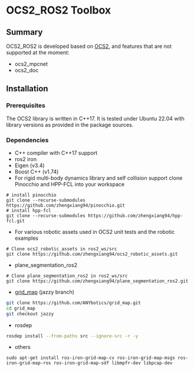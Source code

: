 # OCS2_ROS2 Toolbox

## Summary
OCS2_ROS2 is developed based on [OCS2](https://github.com/leggedrobotics/ocs2), and features that are not supported at the moment:

* ocs2_mpcnet
* ocs2_doc

## Installation
### Prerequisites
The OCS2 library is written in C++17. It is tested under Ubuntu 22.04 with library versions as provided in the package sources.

### Dependencies
* C++ compiler with C++17 support
* ros2 iron
* Eigen (v3.4)
* Boost C++ (v1.74)
* For rigid multi-body dynamics library and self collision support clone Pinocchio and HPP-FCL into your workspace
```
# install pinocchio
git clone --recurse-submodules https://github.com/zhengxiang94/pinocchio.git
# install hpp-fcl
git clone --recurse-submodules https://github.com/zhengxiang94/hpp-fcl.git
```
* For various robotic assets used in OCS2 unit tests and the robotic examples
```
# Clone ocs2_robotic_assets in ros2_ws/src
git clone https://github.com/zhengxiang94/ocs2_robotic_assets.git
```
* plane_segmentation_ros2
```
# Clone plane_segmentation_ros2 in ros2_ws/src
git clone https://github.com/zhengxiang94/plane_segmentation_ros2.git
```
* [grid_map](https://github.com/ANYbotics/grid_map) (jazzy branch)
```bash
git clone https://github.com/ANYbotics/grid_map.git
cd grid_map
git checkout jazzy
```
* rosdep
```bash
rosdep install --from-paths src --ignore-src -r -y
```
* others
```
sudo apt-get install ros-iron-grid-map-cv ros-iron-grid-map-msgs ros-iron-grid-map-ros ros-iron-grid-map-sdf libmpfr-dev libpcap-dev
```

